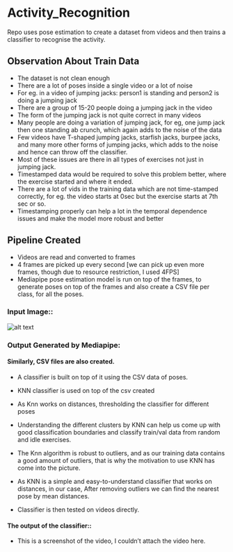 # Activity_Recognition

Repo uses pose estimation to create a dataset from videos and then trains a classifier to recognise the activity.

## Observation About Train Data

* The dataset is not clean enough
* There are a lot of poses inside a single video or a lot of noise
* For eg. in a video of jumping jacks:  person1 is standing and person2 is doing a jumping jack
* There are a group of 15-20 people doing a jumping jack in the video
* The form of the jumping jack is not quite correct in many videos
* Many people are doing a variation of jumping jack, for eg, one jump jack then one standing ab crunch, which again adds to the noise of the data
* Few videos have T-shaped jumping jacks, starfish jacks, burpee jacks, and many more other forms of jumping jacks, which adds to the noise and hence can throw off the classifier.
* Most of these issues are there in all types of exercises not just in jumping jack.
* Timestamped data would be required to solve this problem better, where the exercise started and where it ended.
* There are a lot of vids in the training data which are not time-stamped correctly, for eg. the video starts at 0sec but the exercise starts at 7th sec or so.
* Timestamping properly can help a lot in the temporal dependence issues and make the model more robust and better


## Pipeline Created

* Videos are read and converted to frames
* 4 frames are picked up every second [we can pick up even more frames, though due to resource restriction, I used 4FPS]
* Mediapipe pose estimation model is run on top of the frames, to generate poses on top of the frames and also create a CSV file per class, for all the poses.

### Input Image:: 


![alt text]([https://github.com/[username]/[reponame]/blob/[branch]/image.jpg](https://github.com/pratyushlohumi26/Activity_Recognition/blob/main/input-frame.png)?raw=true)

### Output Generated by Mediapipe:




#### Similarly, CSV files are also created.

* A classifier is built on top of it using the CSV data of poses.
* KNN classifier is used on top of the csv created
* As Knn works on distances, thresholding the classifier for different poses 
* Understanding the different clusters by KNN can help us come up with good classification boundaries and classify train/val data from random and idle exercises.
* The Knn algorithm is robust to outliers, and as our training data contains a good amount of outliers, that is why the motivation to use KNN has come into the picture.
* As KNN is a simple and easy-to-understand classifier that works on distances, in our case, After removing outliers we can find the nearest pose by mean distances.

* Classifier is then tested on videos directly.

#### The output of the classifier::





* This is a screenshot of the video, I couldn’t attach the video here.

